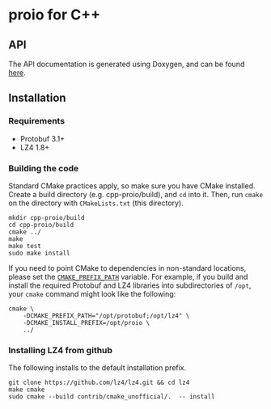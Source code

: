# proio for C++
## API
The API documentation is generated using Doxygen, and can be found
[here](https://decibelcooper.github.io/cpp-proio-docs/).

## Installation
### Requirements
* Protobuf 3.1+
* LZ4 1.8+

### Building the code
Standard CMake practices apply, so make sure you have CMake installed.  Create
a build directory (e.g. cpp-proio/build), and `cd` into it.  Then, run `cmake` on
the directory with `CMakeLists.txt` (this directory).
```shell
mkdir cpp-proio/build
cd cpp-proio/build
cmake ../
make
make test
sudo make install
```

If you need to point CMake to dependencies in non-standard locations, please
set the
[`CMAKE_PREFIX_PATH`](https://cmake.org/cmake/help/v3.0/variable/CMAKE_PREFIX_PATH.html)
variable.  For example, if you build and install the required Protobuf and LZ4
libraries into subdirectories of `/opt`, your `cmake` command might look like
the following:
```shell
cmake \
    -DCMAKE_PREFIX_PATH="/opt/protobuf;/opt/lz4" \
    -DCMAKE_INSTALL_PREFIX=/opt/proio \
    ../
```

### Installing LZ4 from github
The following installs to the default installation prefix.
```
git clone https://github.com/lz4/lz4.git && cd lz4
make cmake
sudo cmake --build contrib/cmake_unofficial/.  -- install
```

